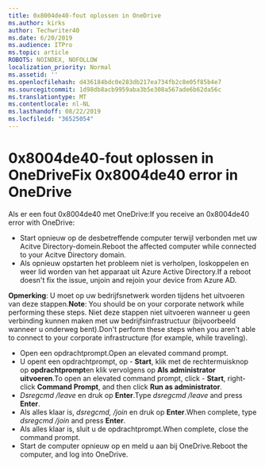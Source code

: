 ```yaml
---
title: 0x8004de40-fout oplossen in OneDrive
ms.author: kirks
author: Techwriter40
ms.date: 6/20/2019
ms.audience: ITPro
ms.topic: article
ROBOTS: NOINDEX, NOFOLLOW
localization_priority: Normal
ms.assetid: ''
ms.openlocfilehash: d436184bdc0e283db217ea734fb2c8e05f85b4e7
ms.sourcegitcommit: 1d98db8acb9959aba3b5e308a567ade6b62da56c
ms.translationtype: MT
ms.contentlocale: nl-NL
ms.lasthandoff: 08/22/2019
ms.locfileid: "36525054"
---
```

# <a name="fix-0x8004de40-error-in-onedrive"></a><span data-ttu-id="41c84-102">0x8004de40-fout oplossen in OneDrive</span><span class="sxs-lookup"><span data-stu-id="41c84-102">Fix 0x8004de40 error in OneDrive</span></span>

<span data-ttu-id="41c84-103">Als er een fout 0x8004de40 met OneDrive:</span><span class="sxs-lookup"><span data-stu-id="41c84-103">If you receive an 0x8004de40 error with OneDrive:</span></span>

- <span data-ttu-id="41c84-104">Start opnieuw op de desbetreffende computer terwijl verbonden met uw Acitve Directory-domein.</span><span class="sxs-lookup"><span data-stu-id="41c84-104">Reboot the affected computer while connected to your Acitve Directory domain.</span></span>
- <span data-ttu-id="41c84-105">Als opnieuw opstarten het probleem niet is verholpen, loskoppelen en weer lid worden van het apparaat uit Azure Active Directory.</span><span class="sxs-lookup"><span data-stu-id="41c84-105">If a reboot doesn't fix the issue, unjoin and rejoin your device from Azure AD.</span></span> 

<span data-ttu-id="41c84-106">**Opmerking**: U moet op uw bedrijfsnetwerk worden tijdens het uitvoeren van deze stappen.</span><span class="sxs-lookup"><span data-stu-id="41c84-106">**Note**: You should be on your corporate network while performing these steps.</span></span> <span data-ttu-id="41c84-107">Niet deze stappen niet uitvoeren wanneer u geen verbinding kunnen maken met uw bedrijfsinfrastructuur (bijvoorbeeld wanneer u onderweg bent).</span><span class="sxs-lookup"><span data-stu-id="41c84-107">Don't perform these steps when you aren't able to connect to your corporate infrastructure (for example, while traveling).</span></span> 

- <span data-ttu-id="41c84-108">Open een opdrachtprompt.</span><span class="sxs-lookup"><span data-stu-id="41c84-108">Open an elevated command prompt.</span></span> 
- <span data-ttu-id="41c84-109">U opent een opdrachtprompt, op - **Start**, klik met de rechtermuisknop op **opdrachtprompt**en klik vervolgens op **Als administrator uitvoeren**.</span><span class="sxs-lookup"><span data-stu-id="41c84-109">To open an elevated command prompt, click - **Start**, right-click **Command Prompt**, and then click **Run as administrator**.</span></span>
- <span data-ttu-id="41c84-110">*Dsregcmd /leave* en druk op **Enter**.</span><span class="sxs-lookup"><span data-stu-id="41c84-110">Type *dsregcmd /leave* and press **Enter**.</span></span>
- <span data-ttu-id="41c84-111">Als alles klaar is, *dsregcmd, /join* en druk op **Enter**.</span><span class="sxs-lookup"><span data-stu-id="41c84-111">When complete, type *dsregcmd /join* and press **Enter**.</span></span>
- <span data-ttu-id="41c84-112">Als alles klaar is, sluit u de opdrachtprompt.</span><span class="sxs-lookup"><span data-stu-id="41c84-112">When complete, close the command prompt.</span></span>
- <span data-ttu-id="41c84-113">Start de computer opnieuw op en meld u aan bij OneDrive.</span><span class="sxs-lookup"><span data-stu-id="41c84-113">Reboot the computer, and log into OneDrive.</span></span>
